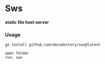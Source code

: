 # Sws

#### static file host server

### Usage

```
go install github.com/decadestory/sws@latest

open folder
run: sws
```